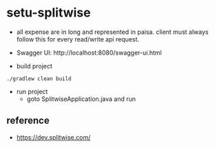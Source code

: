 # setu-splitwise
 

 - all expense are in long and represented in paisa. client must always follow this for every read/write api request. 
 - Swagger UI: http://localhost:8080/swagger-ui.html 

 - build project 
```
./gradlew clean build 
```
- run project
  - goto SplitwiseApplication.java and run 

## reference 
 - https://dev.splitwise.com/ 